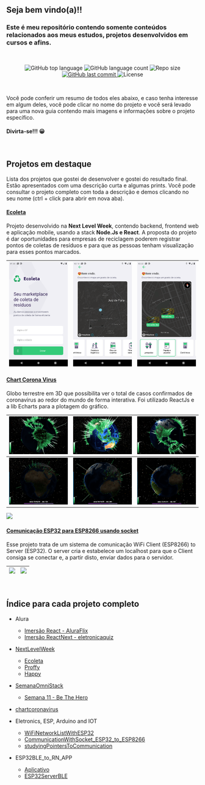 ## Seja bem vindo(a)!! 

### Este é meu repositório contendo somente conteúdos relacionados aos meus estudos, projetos desenvolvidos em cursos e afins.

<br/>

<p align="center">
  <img alt="GitHub top language" src="https://img.shields.io/github/languages/top/W8jonas/estudos?style=flat-square">

  <img alt="GitHub language count" src="https://img.shields.io/github/languages/count/W8jonas/estudos?style=flat-square">

  <img alt="Repo size" src="https://img.shields.io/github/repo-size/W8jonas/estudos?style=flat-square">

  <a href="https://github.com/W8jonas/estudos/commits/master">
    <img alt="GitHub last commit" src="https://img.shields.io/github/last-commit/W8jonas/estudos?style=flat-square">
  </a>

  <img alt="License" src="https://img.shields.io/github/license/W8jonas/estudos?style=flat-square">
</p>
<br/>

Você pode conferir um resumo de todos eles abaixo, e caso tenha interesse em algum deles, você pode clicar no nome do projeto e você será levado para uma nova guia contendo mais imagens e informações sobre o projeto específico.


#### Divirta-se!!! 😀

<br/>

## Projetos em destaque

Lista dos projetos que gostei de desenvolver e gostei do resultado final. Estão apresentados com uma descrição curta e algumas prints. Você pode consultar o projeto completo com toda a descrição e demos clicando no seu nome (ctrl + click para abrir em nova aba).

#### [Ecoleta](https://github.com/W8jonas/estudos/tree/master/nextLevelWeek/Ecoleta)

Projeto desenvolvido na **Next Level Week**, contendo backend, frontend web e aplicação mobile, usando a stack **Node.Js e React**. A proposta do projeto é dar oportunidades para empresas de reciclagem poderem registrar pontos de coletas de resíduos e para que as pessoas tenham visualização para esses pontos marcados.

![](nextLevelWeek/Ecoleta/screenshots/Screenshot_1.png)  |  ![](nextLevelWeek/Ecoleta/screenshots/Screenshot_2.png) |  ![](nextLevelWeek/Ecoleta/screenshots/Screenshot_3.png)  | 
:---------------:|:----------------:|:-----------------:|


#### [Chart Corona Virus](https://github.com/W8jonas/estudos/tree/master/chartcoronavirus/web)

Globo terrestre em 3D que possibilita ver o total de casos confirmados de coronavirus ao redor do mundo de forma interativa. Foi utilizado ReactJs e a lib Echarts para a plotagem do gráfico.

![](chartcoronavirus/web/screenshots/Screenshot_1.png)  |  ![](chartcoronavirus/web/screenshots/Screenshot_2.png) |  ![](chartcoronavirus/web/screenshots/Screenshot_3.png)  | 
:---------------:|:----------------:|:-----------------:|
![](chartcoronavirus/web/screenshots/Screenshot_6.png)  |  ![](chartcoronavirus/web/screenshots/Screenshot_7.png) |  ![](chartcoronavirus/web/screenshots/Screenshot_8.png)  | 

![](chartcoronavirus/web/screenshots/gif.gif)

#### [Comunicação ESP32 para ESP8266 usando socket](https://github.com/W8jonas/estudos/tree/master/Eletronics%2C%20ESP%2C%20Arduino%20and%20IOT/ComunicationWithSocket_ESP32_to_ESP8266)

Esse projeto trata de um sistema de comunicação WiFi Client (ESP8266) to Server (ESP32). O server cria e estabelece um localhost para que o Client consiga se conectar e, a partir disto, enviar dados para o servidor.

![](Eletronics%2C%20ESP%2C%20Arduino%20and%20IOT/ComunicationWithSocket_ESP32_to_ESP8266/demo/Demo.gif)  |  ![](Eletronics%2C%20ESP%2C%20Arduino%20and%20IOT/ComunicationWithSocket_ESP32_to_ESP8266/demo/wifiCommunicationWithSocket_ESP32_to_ESP8266.gif) | 
:---------------:|:----------------:|


<br/>



## Índice para cada projeto completo

 - Alura
    - [Imersão React - AluraFlix](https://github.com/W8jonas/estudos/tree/master/Alura/imersaoReact/aluraflix)
    - [Imersão ReactNext - eletronicaquiz](https://github.com/W8jonas/estudos/tree/master/Alura/imersaoReactNextJs/eletronicaquiz)

 - [NextLevelWeek](https://github.com/W8jonas/estudos/tree/master/nextLevelWeek)
    - [Ecoleta](https://github.com/W8jonas/estudos/tree/master/nextLevelWeek/Ecoleta)
    - [Proffy](https://github.com/W8jonas/estudos/tree/master/nextLevelWeek/Proffy)
    - [Happy](https://github.com/W8jonas/estudos/tree/master/nextLevelWeek/Happy)

 - [SemanaOmniStack](https://github.com/W8jonas/estudos/tree/master/semanaOmniStack)
    - [Semana 11 - Be The Hero](https://github.com/W8jonas/estudos/tree/master/semanaOmniStack/semana11)

  - [chartcoronavirus](https://github.com/W8jonas/estudos/tree/master/chartcoronavirus/web)

  - Eletronics, ESP, Arduino and IOT
    - [WiFiNetworkListWithESP32](https://github.com/W8jonas/estudos/tree/master/Eletronics%2C%20ESP%2C%20Arduino%20and%20IOT/WiFiNetworkListWithESP32)
    - [CommunicationWithSocket_ESP32_to_ESP8266](https://github.com/W8jonas/estudos/tree/master/Eletronics%2C%20ESP%2C%20Arduino%20and%20IOT/ComunicationWithSocket_ESP32_to_ESP8266)
    - [studyingPointersToCommunication](https://github.com/W8jonas/estudos/tree/master/Eletronics%2C%20ESP%2C%20Arduino%20and%20IOT/studyingPointersToCommunication)

 - ESP32BLE_to_RN_APP
    - [Aplicativo](https://github.com/W8jonas/estudos/tree/master/ESP32BLE_to_RN_APP/mobile)
    - [ESP32ServerBLE](https://github.com/W8jonas/estudos/tree/master/ESP32BLE_to_RN_APP/ESP32ServerBLE)
